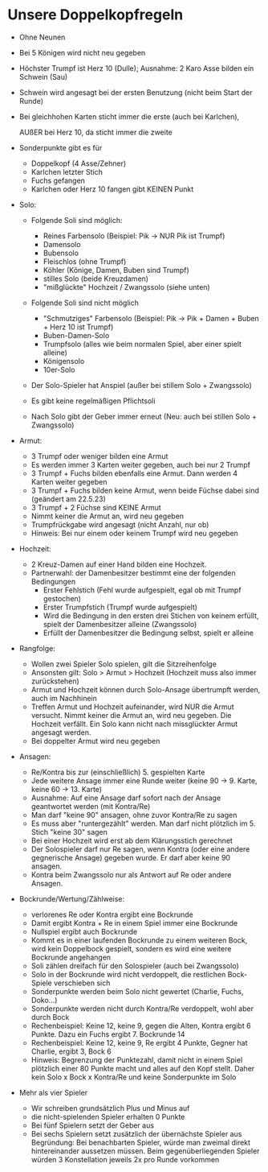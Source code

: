 # Unsere Doppelkopfregeln
- Ohne Neunen
- Bei 5 Königen wird nicht neu gegeben
- Höchster Trumpf ist Herz 10 (Dulle); Ausnahme: 2 Karo Asse bilden ein Schwein (Sau)
- Schwein wird angesagt bei der ersten Benutzung (nicht beim Start der Runde)
- Bei gleichhohen Karten sticht immer die erste (auch bei Karlchen), 

  AUßER bei Herz 10, da sticht immer die zweite
- Sonderpunkte gibt es für
	- Doppelkopf (4 Asse/Zehner)
	- Karlchen letzter Stich
	- Fuchs gefangen
	- Karlchen oder Herz 10 fangen gibt KEINEN Punkt

- Solo: 
	- Folgende Soli sind möglich: 
		- Reines Farbensolo (Beispiel: Pik -> NUR Pik ist Trumpf)
		- Damensolo
		- Bubensolo
		- Fleischlos (ohne Trumpf)
		- Köhler (Könige, Damen, Buben sind Trumpf)
		- stilles Solo (beide Kreuzdamen)
		- "mißglückte" Hochzeit / Zwangssolo (siehe unten)

	- Folgende Soli sind nicht möglich
		- "Schmutziges" Farbensolo (Beispiel: Pik -> Pik + Damen + Buben + Herz 10 ist Trumpf)
		- Buben-Damen-Solo
		- Trumpfsolo (alles wie beim normalen Spiel, aber einer spielt alleine)
		- Königensolo
		- 10er-Solo

	- Der Solo-Spieler hat Anspiel (außer bei stillem Solo + Zwangssolo)
	- Es gibt keine regelmäßigen Pflichtsoli
	- Nach Solo gibt der Geber immer erneut (Neu: auch bei stillen Solo + Zwangssolo)

- Armut: 
	- 3 Trumpf oder weniger bilden eine Armut
	- Es werden immer 3 Karten weiter gegeben, auch bei nur 2 Trumpf
	- 3 Trumpf + Fuchs bilden ebenfalls eine Armut. Dann werden 4 Karten weiter gegeben
	- 3 Trumpf + Fuchs bilden keine Armut, wenn beide Füchse dabei sind (geändert am 22.5.23)
	- 3 Trumpf + 2 Füchse sind KEINE Armut
	- Nimmt keiner die Armut an, wird neu gegeben
	- Trumpfrückgabe wird angesagt (nicht Anzahl, nur ob)
	- Hinweis: Bei nur einem oder keinem Trumpf wird neu gegeben

- Hochzeit:
	- 2 Kreuz-Damen auf einer Hand bilden eine Hochzeit. 
	- Partnerwahl: der Damenbesitzer bestimmt eine der folgenden Bedingungen
		- Erster Fehlstich (Fehl wurde aufgespielt, egal ob mit Trumpf gestochen)
		- Erster Trumpfstich (Trumpf wurde aufgespielt)
		- Wird die Bedingung in den ersten drei Stichen von keinem erfüllt, spielt der
		  Damenbesitzer alleine (Zwangssolo)
		- Erfüllt der Damenbesitzer die Bedingung selbst, spielt er alleine

- Rangfolge: 
	- Wollen zwei Spieler Solo spielen, gilt die Sitzreihenfolge
	- Ansonsten gilt: Solo > Armut > Hochzeit (Hochzeit muss also immer zurückstehen)
	- Armut und Hochzeit können durch Solo-Ansage übertrumpft werden, auch im Nachhinein
	- Treffen Armut und Hochzeit aufeinander, wird NUR die Armut versucht. Nimmt keiner die
	  Armut an, wird neu gegeben. Die Hochzeit verfällt. Ein Solo kann nicht nach missglückter
	  Armut angesagt werden.
	- Bei doppelter Armut wird neu gegeben

- Ansagen:
	- Re/Kontra bis zur (einschließlich) 5. gespielten Karte
	- Jede weitere Ansage immer eine Runde weiter (keine 90 -> 9. Karte, keine 60 -> 13. Karte)
	- Ausnahme: Auf eine Ansage darf sofort nach der Ansage geantwortet werden (mit Kontra/Re)
	- Man darf "keine 90" ansagen, ohne zuvor Kontra/Re zu sagen
	- Es muss aber "runtergezählt" werden. Man darf nicht plötzlich im 5. Stich "keine 30" sagen
	- Bei einer Hochzeit wird erst ab dem Klärungsstich gerechnet
	- Der Solospieler darf nur Re sagen, wenn Kontra (oder eine andere gegnerische Ansage) 
	  gegeben wurde. Er darf aber keine 90 ansagen. 
	- Kontra beim Zwangssolo nur als Antwort auf Re oder andere Ansagen.

- Bockrunde/Wertung/Zählweise:
	- verlorenes Re oder Kontra ergibt eine Bockrunde
	- Damit ergibt Kontra + Re in einem Spiel immer eine Bockrunde
	- Nullspiel ergibt auch Bockrunde
	- Kommt es in einer laufenden Bockrunde zu einem weiteren Bock, wird kein Doppelbock gespielt, sondern es wird eine weitere Bockrunde angehangen
	- Soli zählen dreifach für den Solospieler (auch bei Zwangssolo)
	- Solo in der Bockrunde wird nicht verdoppelt, die restlichen Bock-Spiele verschieben sich
	- Sonderpunkte werden beim Solo nicht gewertet (Charlie, Fuchs, Doko...)
	- Sonderpunkte werden nicht durch Kontra/Re verdoppelt, wohl aber durch Bock
	- Rechenbeispiel: Keine 12, keine 9, gegen die Alten, Kontra ergibt 6 Punkte. 
	  Dazu ein Fuchs ergibt 7. Bockrunde 14
	- Rechenbeispiel: Keine 12, keine 9, Re ergibt 4 Punkte, Gegner hat Charlie, ergibt 3, Bock 6
	- Hinweis: Begrenzung der Punktezahl, damit nicht in einem Spiel plötzlich einer 80 Punkte 
	  macht und alles auf den Kopf stellt. Daher kein Solo x Bock x Kontra/Re und keine
	  Sonderpunkte im Solo

- Mehr als vier Spieler 
	- Wir schreiben grundsätzlich Plus und Minus auf
	- die nicht-spielenden Spieler erhalten 0 Punkte
	- Bei fünf Spielern setzt der Geber aus
	- Bei sechs Spielern setzt zusätzlich der übernächste Spieler aus
	  Begründung: Bei benachbarten Spieler, würde man zweimal direkt hintereinander aussetzen müssen. 
	  Beim gegenüberliegenden Spieler würden 3 Konstellation jeweils 2x pro Runde vorkommen
